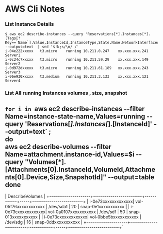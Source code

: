 # AWS Cli Notes 



### List Instance Details 
~~~~ 
$ aws ec2 describe-instances --query 'Reservations[*].Instances[*].[Tags[?Key==`Name`].Value,InstanceId,InstanceType,State.Name,NetworkInterfaces[0].PrivateIpAddress,NetworkInterfaces[0].Association.PublicIp]' --output=text  | sed '$!N;s/\n/ /'  
i-04e222xxxxx	t3.micro	running	10.211.0.247	xx.xxx.xxx.241 Server1
i-0c24c7xxxxx	t3.micro	running	10.211.59.29	xx.xxx.xxx.149 Server2
i-0d972dxxxxx	t3.micro	running	10.211.61.189	xx.xxx.xxx.243 Server3
i-06e930xxxxx	t3.medium	running	10.211.3.133	xx.xxx.xxx.121 Server4
~~~~  

### List All running Instances volumes , size, snapshot 
`for i in `aws ec2 describe-instances --filter Name=instance-state-name,Values=running --query 'Reservations[*].Instances[*].[InstanceId]' --output=text` ;  
do  
aws ec2 describe-volumes --filter Name=attachment.instance-id,Values=$i --query "Volumes[*].[Attachments[0].InstanceId,VolumeId,Attachments[0].Device,Size,SnapshotId]" --output=table 
done
-----------------------------------------------------------------------------------------------
|                                       DescribeVolumes                                       |
+---------------------+-------------------------+------------+-----+--------------------------+
|  i-0e73cxxxxxxxxxxxx|  vol-05f76axxxxxxxxxxx  |  /dev/sda1 |  20 |  snap-0e1xxxxxxxxxxx     |
|  i-0e73cxxxxxxxxxxxx|  vol-0a0107xxxxxxxxxxx  |  /dev/sdf  |  50 |  snap-013xxxxxxxxxxx     |
|  i-0e73cxxxxxxxxxxxx|  vol-0bbe5bxxxxxxxxxxx  |  /dev/sdg  |  16 |  snap-0ddxxxxxxxxxxx     |
+---------------------+-------------------------+------------+-----+--------------------------+` 
